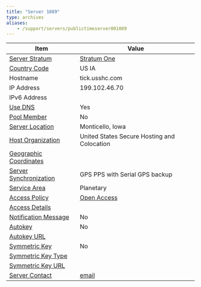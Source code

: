 ```yaml
---
title: "Server 1089"
type: archives
aliases:
    - /support/servers/publictimeserver001089
---
```


| Item | Value |
| ----- | ----- |
| [Server Stratum](/support/servers/serverstratum) | [Stratum One](/support/servers/stratumonetimeservers) |
| [Country Code](/support/servers/countrycode) | US IA |
| Hostname |  tick.usshc.com |
| IP Address |  199.102.46.70 |
| IPv6 Address | |
| [Use DNS](/support/servers/usedns) | Yes |
| [Pool Member](/support/servers/poolmember) | No |
| [Server Location](/support/servers/serverlocation) |  Monticello, Iowa |
| [Host Organization](/support/servers/hostorganization) |  United States Secure Hosting and Colocation |
| [ Geographic Coordinates](/support/servers/geographiccoordinates) | |
| [Server Synchronization](/support/servers/serversynchronization) |  GPS PPS with Serial GPS backup |
| [Service Area](/support/servers/servicearea) | Planetary |
| [Access Policy](/support/servers/accesspolicy) | [Open Access](/support/servers/openaccess) |
| [Access Details](/support/servers/accessdetails) |  |
| [Notification Message](/support/servers/notificationmessage) | No |
| [Autokey](/support/servers/autokey) | No |
| [Autokey URL](/support/servers/autokeyurl) | |
| [Symmetric Key](/support/servers/symmetrickey) | No |
| [Symmetric Key Type](/support/servers/symmetrickeytype) | |
| [Symmetric Key URL](/support/servers/symmetrickeyurl) | |
| [Server Contact](/support/servers/servercontact) | [email](mailto:jpasker@usshc.com) |